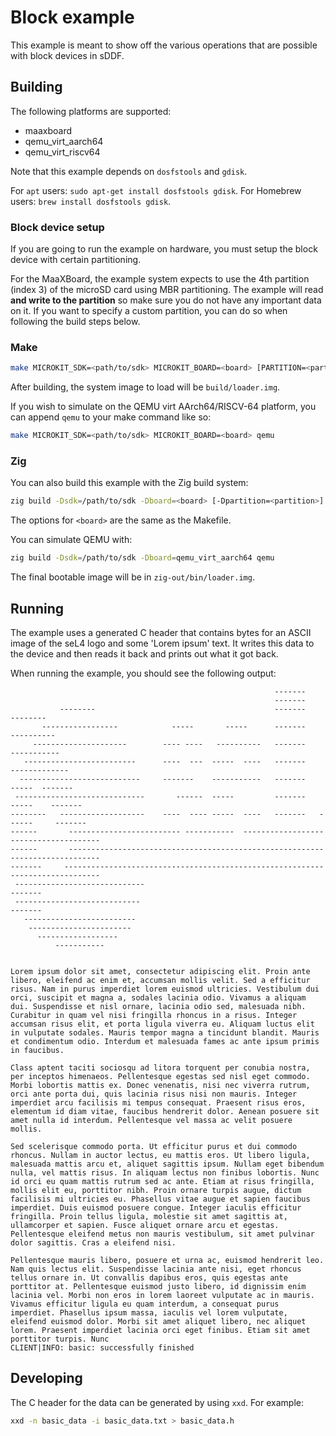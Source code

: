 <!--
   Copyright 2022, UNSW
   SPDX-License-Identifier: CC-BY-SA-4.0
-->
# Block example

This example is meant to show off the various operations that are possible
with block devices in sDDF.

## Building

The following platforms are supported:
* maaxboard
* qemu_virt_aarch64
* qemu_virt_riscv64

Note that this example depends on `dosfstools` and `gdisk`.

For `apt` users: `sudo apt-get install dosfstools gdisk`.
For Homebrew users: `brew install dosfstools gdisk`.

### Block device setup

If you are going to run the example on hardware, you must setup the block device
with certain partitioning.

For the MaaXBoard, the example system expects to use the 4th partition (index 3)
of the microSD card using MBR partitioning. The example will read **and write to
the partition** so make sure you do not have any important data on it. If you want
to specify a custom partition, you can do so when following the build steps below.

### Make

```sh
make MICROKIT_SDK=<path/to/sdk> MICROKIT_BOARD=<board> [PARTITION=<partition>]
```

After building, the system image to load will be `build/loader.img`.

If you wish to simulate on the QEMU virt AArch64/RISCV-64 platform, you can append
`qemu` to your make command like so:
```sh
make MICROKIT_SDK=<path/to/sdk> MICROKIT_BOARD=<board> qemu
```

### Zig

You can also build this example with the Zig build system:
```sh
zig build -Dsdk=/path/to/sdk -Dboard=<board> [-Dpartition=<partition>]
```

The options for `<board>` are the same as the Makefile.

You can simulate QEMU with:
```sh
zig build -Dsdk=/path/to/sdk -Dboard=qemu_virt_aarch64 qemu
```

The final bootable image will be in `zig-out/bin/loader.img`.

## Running

The example uses a generated C header that contains bytes for an ASCII
image of the seL4 logo and some 'Lorem ipsum' text. It writes this data
to the device and then reads it back and prints out what it got back.

When running the example, you should see the following output:
```
                                                           -------
                                                           -------
           --------                                        -------             --------
       -----------------            -----       -----      -------           ----------
     ---------------------        ---- ----   ----------   -------          -----------
   -------------------------      ----  ---  -----  ----   -------        -------------
  ---------------------------     -------    -----------   -------       -----  -------
 -----------------------------       ------  -----         -------     -----    -------
--------   -------------------    ----  ---- -----  ----   -------   ------     -------
------       ------------------------- -----------  --------------------------------------
------       -----------------------------------------------------------------------------
-------     ------------------------------------------------------------------------------
 -----------------------------                                                  -------
 ----------------------------                                                   -------
   -------------------------
    -----------------------
      ------------------
          -----------


Lorem ipsum dolor sit amet, consectetur adipiscing elit. Proin ante libero, eleifend ac enim et, accumsan mollis velit. Sed a efficitur risus. Nam in purus imperdiet lorem euismod ultricies. Vestibulum dui orci, suscipit et magna a, sodales lacinia odio. Vivamus a aliquam dui. Suspendisse et nisl ornare, lacinia odio sed, malesuada nibh. Curabitur in quam vel nisi fringilla rhoncus in a risus. Integer accumsan risus elit, et porta ligula viverra eu. Aliquam luctus elit in vulputate sodales. Mauris tempor magna a tincidunt blandit. Mauris et condimentum odio. Interdum et malesuada fames ac ante ipsum primis in faucibus.

Class aptent taciti sociosqu ad litora torquent per conubia nostra, per inceptos himenaeos. Pellentesque egestas sed nisl eget commodo. Morbi lobortis mattis ex. Donec venenatis, nisi nec viverra rutrum, orci ante porta dui, quis lacinia risus nisi non mauris. Integer imperdiet arcu facilisis mi tempus consequat. Praesent risus eros, elementum id diam vitae, faucibus hendrerit dolor. Aenean posuere sit amet nulla id interdum. Pellentesque vel massa ac velit posuere mollis.

Sed scelerisque commodo porta. Ut efficitur purus et dui commodo rhoncus. Nullam in auctor lectus, eu mattis eros. Ut libero ligula, malesuada mattis arcu et, aliquet sagittis ipsum. Nullam eget bibendum nulla, vel mattis risus. In aliquam lectus non finibus lobortis. Nunc id orci eu quam mattis rutrum sed ac ante. Etiam at risus fringilla, mollis elit eu, porttitor nibh. Proin ornare turpis augue, dictum facilisis mi ultricies eu. Phasellus vitae augue et sapien faucibus imperdiet. Duis euismod posuere congue. Integer iaculis efficitur fringilla. Proin tellus ligula, molestie sit amet sagittis at, ullamcorper et sapien. Fusce aliquet ornare arcu et egestas. Pellentesque eleifend metus non mauris vestibulum, sit amet pulvinar dolor sagittis. Cras a eleifend nisi.

Pellentesque mauris libero, posuere et urna ac, euismod hendrerit leo. Nam quis lectus elit. Suspendisse lacinia ante nisi, eget rhoncus tellus ornare in. Ut convallis dapibus eros, quis egestas ante porttitor at. Pellentesque euismod justo libero, id dignissim enim lacinia vel. Morbi non eros in lorem laoreet vulputate ac in mauris. Vivamus efficitur ligula eu quam interdum, a consequat purus imperdiet. Phasellus ipsum massa, iaculis vel lorem vulputate, eleifend euismod dolor. Morbi sit amet aliquet libero, nec aliquet lorem. Praesent imperdiet lacinia orci eget finibus. Etiam sit amet porttitor turpis. Nunc
CLIENT|INFO: basic: successfully finished
```

## Developing

The C header for the data can be generated by using `xxd`. For example:
```sh
xxd -n basic_data -i basic_data.txt > basic_data.h
```
